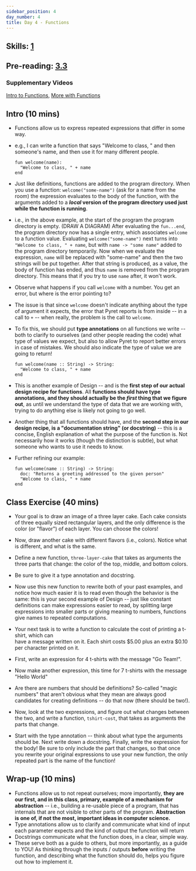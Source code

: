 ```yaml
---
sidebar_position: 4
day_number: 4
title: Day 4 - Functions
---
```


## Skills: [1](</skills/#(1)>)

## Pre-reading: [3.3](%7B%7BDCIC_DOMAIN%7D%7D/From_Repeated_Expressions_to_Functions.html)

### Supplementary Videos

[Intro to Functions](https://northeastern.hosted.panopto.com/Panopto/Pages/Viewer.aspx?id=c7c7167b-d7f7-4f55-8c67-b32f01483b1e), [More with Functions](https://northeastern.hosted.panopto.com/Panopto/Pages/Viewer.aspx?id=c34013df-e7b5-4114-9c88-b32f0147f33f)

## Intro (10 mins)

- Functions allow us to express repeated expressions that differ in some way.

- e.g., I can write a function that says "Welcome to class, " and then someone's
  name, and then use it for many different people.

  ```pyret
  fun welcome(name):
    "Welcome to class, " + name
  end
  ```

- Just like definitions, functions are added to the program directory. When you
  use a function: `welcome("some-name")` (ask for a name from the room)
  the expression evaluates to the body of the function, with the
  arguments added to a **_local_ version of the program directory used just while the function is running**.

- i.e., in the above example, at the start of the program the program directory
  is empty. (DRAW A DIAGRAM) After evaluating the `fun...end`, the program
  directory now has a single entry, which associates `welcome` to a function
  value. Evaluating `welcome("some-name")` next turns into `"Welcome to class, " + name`, but with `name -> "some name"` added to the program directory
  temporarily. Now when we evaluate the expression, `name` will be replaced with
  "some-name" and then the two strings will be put together. After that string
  is produced, as a value, the body of function has ended, and thus `name` is
  removed from the program directory. This means that if you try to use `name`
  after, it won't work.

- Observe what happens if you call `welcome` with a number. You get an error,
  but where is the error pointing to?

- The issue is that since `welcome` doesn't indicate anything about the
  type of argument it expects, the error that Pyret reports is from inside --
  in a call to `+` -- when really, the problem is the call to
  `welcome`.

- To fix this, we should put **type annotations** on all functions we write --
  both to clarify to ourselves (and other people reading the code) what type of values we expect, but
  also to allow Pyret to report better errors in case of mistakes. We should also
  indicate the type of value we are going to return!

  ```pyret
  fun welcome(name :: String) -> String:
    "Welcome to class, " + name
  end
  ```

- This is another example of Design -- and is the **first step of our actual
  design recipe for functions**. All **functions should have type annotations, and
  they should actually be the _first_ thing that we figure out**, as until we
  understand the type of data that we are working with, trying to do anything
  else is likely not going to go well.

- Another thing that all functions should have, and the **second step in our
  design recipe, is a "documentation string" (or docstring)** -- this is a
  concise, English explanation of what the purpose of the function is. Not
  necessarily how it works (though the distinction is subtle), but what someone
  who wants to use it needs to know.

- Further refining our example:

  ```pyret
  fun welcome(name :: String) -> String:
    doc: "Returns a greeting addressed to the given person"
    "Welcome to class, " + name
  end
  ```

## Class Exercise (40 mins)

- Your goal is to draw an image of a three layer cake. Each cake consists of
  three equally sized rectangular layers, and the only difference is the color
  (or "flavor") of each layer. You can choose the colors!

- Now, draw another cake with different flavors (i.e., colors). Notice what is
  different, and what is the same.

- Define a new function, `three-layer-cake` that takes as arguments the three
  parts that change: the color of the top, middle, and bottom colors.

- Be sure to give it a type annotation and docstring.

- Now use this new function to rewrite both of your past examples, and notice
  how much easier it is to read even though the behavior is the same: this is
  your second example of Design -- just like constant definitions can make
  expressions easier to read, by splitting large expressions into smaller parts
  or giving meaning to numbers, functions give names to repeated computations.

- Your next task is to write a function to calculate the cost of printing a t-shirt, which can\
  have a message written on it. Each shirt costs \$5.00 plus an extra \$0.10 per
  character printed on it.

- First, write an expression for 4 t-shirts with the message "Go Team!".

- Now make another expression, this time for 7 t-shirts with the message "Hello World"

- Are there are numbers that should be definitions? So-called "magic numbers"
  that aren't obvious what they mean are always good candidates for creating
  definitions -- do that now (there should be two!).

- Now, look at the two expressions, and figure out what changes between the two,
  and write a function, `tshirt-cost`, that takes as arguments the parts that
  change.

- Start with the type annotation -- think about what type the arguments should
  be. Next write down a docstring. Finally, write the expression for the body!
  Be sure to only include the part that changes, so that once you rewrite your
  original expressions to use your new function, the only repeated part is the
  name of the function!

## Wrap-up (10 mins)

- Functions allow us to not repeat ourselves; more importantly, **they are our first, and in this class, primary, example of a mechanism for abstraction** -- i.e., building a re-usable piece of a program, that has internals that are not visible to other parts of the program. **Abstraction is one of, if not the most, important ideas in computer science.**
- Type annotations allow us to clarify and communicate what kind of input each parameter expects and the kind of output the function will return
- Docstrings communicate what the function does, in a clear, simple way.
- These serve both as a guide to others, but more importantly, as a guide to
  YOU! As thinking through the inputs / outputs **before** writing the function,
  and describing what the function should do, helps you figure out how to
  implement it.
